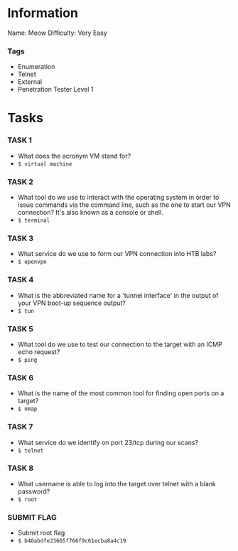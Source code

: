 # Information
Name: Meow
Difficulty: Very Easy
### Tags
- Enumeration
- Telnet
- External
- Penetration Tester Level 1

# Tasks
### TASK 1
- What does the acronym VM stand for?
- `$ virtual machine`

### TASK 2
- What tool do we use to interact with the operating system in order to issue commands via the command line, such as the one to start our VPN connection? It's also known as a console or shell.
- `$ terminal`

### TASK 3
- What service do we use to form our VPN connection into HTB labs?
- `$ openvpn`

### TASK 4
- What is the abbreviated name for a 'tunnel interface' in the output of your VPN boot-up sequence output?
- `$ tun`

### TASK 5
- What tool do we use to test our connection to the target with an ICMP echo request?
- `$ ping`

### TASK 6
- What is the name of the most common tool for finding open ports on a target?
- `$ nmap`

### TASK 7
- What service do we identify on port 23/tcp during our scans?
- `$ telnet`

### TASK 8
- What username is able to log into the target over telnet with a blank password?
- `$ root`

### SUBMIT FLAG
- Submit root flag
- `$ b40abdfe23665f766f9c61ecba8a4c19`
